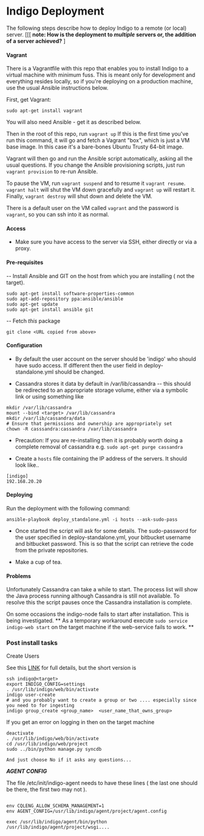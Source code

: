 # Indigo Deployment

The following steps describe how to deploy Indigo to a remote (or local) server.
[[[ **note:   How is the deployment to _multiple_ servers or, the addition of a server achieved?** ]


#### Vagrant

There is a Vagrantfile with this repo that enables you to install Indigo to a virtual machine with minimum fuss.
This is meant only for development and everything resides locally, so if you're deploying on a production machine,
use the usual Ansible instructions below.

First, get Vagrant:

```
sudo apt-get install vagrant
```

You will also need Ansible - get it as described below.

Then in the root of this repo, run `vagrant up` If this is the first time you've run this command, it will go and fetch
a Vagrant "box", which is just a VM base image. In this case it's a bare-bones Ubuntu Trusty 64-bit image.

Vagrant will then go and run the Ansible script automatically, asking all the usual questions. If you change the
Ansible provisioning scripts, just run `vagrant provision` to re-run Ansible.

To pause the VM, run `vagrant suspend` and to resume it `vagrant resume`. `vagrant halt` will shut the VM down
gracefully and `vagrant up` will restart it. Finally, `vagrant destroy` will shut down and delete the VM.

There is a default user on the VM called `vagrant` and the password is `vagrant`, so you can ssh into it as normal.

#### Access

* Make sure you have access to the server via SSH, either directly or via a proxy.

#### Pre-requisites

-- Install Ansible and GIT on the host from which you are installing ( not the target).

```
sudo apt-get install software-properties-common
sudo apt-add-repository ppa:ansible/ansible
sudo apt-get update
sudo apt-get install ansible git
```
-- Fetch _this_ package
```
git clone <URL copied from above>
```

#### Configuration

* By default the user account on the server should be 'indigo' who should have sudo access.  If different then the user field in deploy-standalone.yml should be changed.

* Cassandra stores it data by default in /var/lib/cassandra -- this should be redirected to an appropriate storage volume, either via a symbolic link or using something like
```
mkdir /var/lib/cassandra
mount --bind <target> /var/lib/cassandra
mkdir /var/lib/cassandra/data
# Ensure that permissions and ownership are appropriately set
chown -R casssandra:cassandra /var/lib/cassandra
```
* Precaution:  If you are re-installing then it is probably worth doing a complete removal of cassandra
e.g.
``` sudo apt-get purge cassandra ```

* Create a ```hosts``` file containing the IP address of the servers.  It should look like..

```
[indigo]
192.168.20.20
```


#### Deploying


Run the deployment with the following command:

```
ansible-playbook deploy_standalone.yml -i hosts --ask-sudo-pass
```

* Once started the script will ask for some details. The sudo-password for the user specified in deploy-standalone.yml, your bitbucket username and bitbucket password.  This is so that the script can retrieve the code from the private repositories.

* Make a cup of tea.


#### Problems

Unfortunately Cassandra can take a while to start. The process list will show the Java process running although Cassandra is still not available. To resolve this the script pauses once the Cassandra installation is complete.

On some occasions the indigo-node fails to start after installation.  This is being investigated.
** As a temporary workaround execute
```sudo service indigo-web start```
on the target machine if the web-service fails to work. **

### Post install tasks
Create Users

See this [LINK](https://bitbucket.org/archivea/indigo) for full details, but the short version is
```
ssh indigo@<target>
export INDIGO_CONFIG=settings
. /usr/lib/indigo/web/bin/activate
indigo user-create
# and you probably want to create a group or two .... especially since you need to for ingesting
indigo group_create <group_name>  <user_name_that_owns_group>
```
If you get an error on logging in then on the target machine
```
deactivate
. /usr/lib/indigo/web/bin/activate
cd /usr/lib/indigo/web/project
sudo ../bin/python manage.py syncdb

And just choose No if it asks any questions...
```

***AGENT CONFIG***

The file /etc/init/indigo-agent needs to have these lines ( the last one should be there, the first two may not ).
```

env CQLENG_ALLOW_SCHEMA_MANAGEMENT=1
env AGENT_CONFIG=/usr/lib/indigo/agent/project/agent.config

exec /usr/lib/indigo/agent/bin/python /usr/lib/indigo/agent/project/wsgi....
```